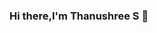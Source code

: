 ### Hi there,I'm Thanushree S 👋

<!--
**tanushrees31/tanushrees31** is a ✨ _special_ ✨ repository because its `README.md` (this file) appears on your GitHub profile.

Here are some ideas to get you started:
![d5s](https://github.com/tanushrees31/tanushrees31/assets/94157726/54e9325d-a941-4eb1-96f8-8f3ba221b6a3)
An Information Science and Engineering student with a focus on innovation and hands-on problem-solving. I'm well-versed in my technical and non-technical skills and eager to apply them to real-world situations. I'm committed to personal and professional growth.
- 🔭 I’m currently working on ...
- 🌱 I’m currently learning ...
- 👯 I’m looking to collaborate on ...
- 🤔 I’m looking for help with ...
- 💬 Ask me about ...
- 📫 How to reach me: ...
- 😄 Pronouns: ...
- ⚡ Fun fact: ...
-->
